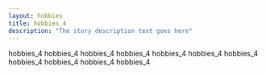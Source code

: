 ```yaml
---
layout: hobbies
title: hobbies_4 
description: "The story description text goes here"
---
```


hobbies_4 hobbies_4 hobbies_4 hobbies_4 hobbies_4 hobbies_4 hobbies_4 hobbies_4 hobbies_4 hobbies_4 hobbies_4 